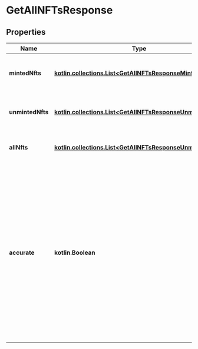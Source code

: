 
# GetAllNFTsResponse

## Properties
Name | Type | Description | Notes
------------ | ------------- | ------------- | -------------
**mintedNfts** | [**kotlin.collections.List&lt;GetAllNFTsResponseMintedNfts&gt;**](GetAllNFTsResponseMintedNfts.md) | The minted NFTs. Only filled in for &#x60;v1&#x60; candy machines. Left empty for &#x60;v2&#x60;. |  [optional]
**unmintedNfts** | [**kotlin.collections.List&lt;GetAllNFTsResponseUnmintedNfts&gt;**](GetAllNFTsResponseUnmintedNfts.md) | The unminted NFTs. Only filled in for &#x60;v1&#x60; candy machines. Left empty for &#x60;v2&#x60;. |  [optional]
**allNfts** | [**kotlin.collections.List&lt;GetAllNFTsResponseUnmintedNfts&gt;**](GetAllNFTsResponseUnmintedNfts.md) | The list of all NFTs. Filled in for both &#x60;v1&#x60; and &#x60;v2&#x60; NFTs. |  [optional]
**accurate** | **kotlin.Boolean** | Whether or not the division of NFTs among minted and unminted is accurate. If it is not accurate, then it is possible that NFTs have been included in the &#x60;minted&#x60; list that are not actually minted. If it is accurate, then the split of  minted and unminted is correct. &#x60;v1&#x60; candy machines always return a correct minted/unminted split.   |  [optional]




